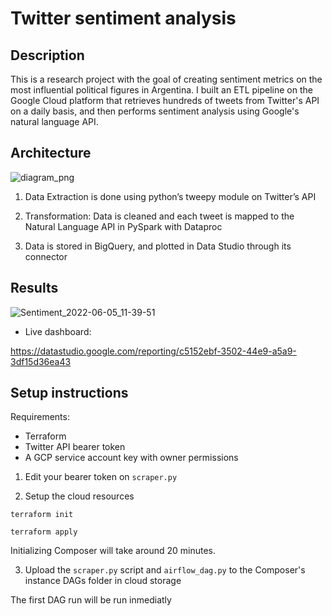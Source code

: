 # Twitter sentiment analysis

## Description

This is a research project with the goal of creating sentiment metrics on the most influential political figures in Argentina. I built an ETL pipeline on the Google Cloud platform that retrieves hundreds of tweets from Twitter's API on a daily basis, and then performs sentiment analysis using Google's natural language API.

## Architecture

![diagram_png](https://user-images.githubusercontent.com/66125885/172054167-ba6eb893-6149-4c08-994a-f72d0e7ff68b.png)


1. Data Extraction is done using python’s tweepy module on Twitter’s API

2. Transformation: Data is cleaned and each tweet is mapped to the Natural Language API in PySpark with Dataproc

3. Data is stored in BigQuery, and plotted in Data Studio through its connector


## Results

![Sentiment_2022-06-05_11-39-51](https://user-images.githubusercontent.com/66125885/172055967-6d505416-a747-4bb6-a435-5fad174e6ef8.png)


- Live dashboard:

https://datastudio.google.com/reporting/c5152ebf-3502-44e9-a5a9-3df15d36ea43

## Setup instructions
Requirements:
- Terraform
- Twitter API bearer token
- A GCP service account key with owner permissions

1. Edit your bearer token on `scraper.py`

2. Setup the cloud resources

```
terraform init
```
```
terraform apply
```

Initializing Composer will take around 20 minutes.

3. Upload the `scraper.py` script and `airflow_dag.py` to the Composer's instance DAGs folder in cloud storage



The first DAG run will be run inmediatly
